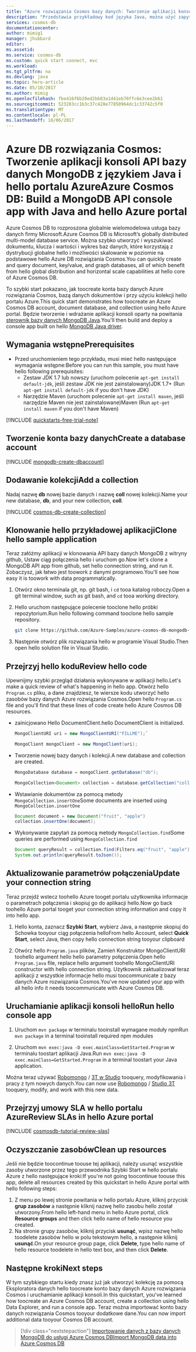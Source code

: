 ```yaml
---
title: "Azure rozwiązania Cosmos bazy danych: Tworzenie aplikacji konsoli z językiem Java i hello bazy danych MongoDB interfejsu API | Dokumentacja firmy Microsoft"
description: "Przedstawia przykładowy kod języka Java, można użyć zapytania tooand tooconnect hello interfejsu API Azure rozwiązania Cosmos bazy danych MongoDB"
services: cosmos-db
documentationcenter: 
author: mimig1
manager: jhubbard
editor: 
ms.assetid: 
ms.service: cosmos-db
ms.custom: quick start connect, mvc
ms.workload: 
ms.tgt_pltfrm: na
ms.devlang: java
ms.topic: hero-article
ms.date: 05/10/2017
ms.author: mimig
ms.openlocfilehash: fbe416f6b20ed2bb83a1d41eb70ffc6e3cee2b61
ms.sourcegitcommit: 523283cc1b3c37c428e77850964dc1c33742c5f0
ms.translationtype: MT
ms.contentlocale: pl-PL
ms.lasthandoff: 10/06/2017
---
```

# <a name="azure-cosmos-db-build-a-mongodb-api-console-app-with-java-and-hello-azure-portal"></a><span data-ttu-id="b9b3d-103">Azure DB rozwiązania Cosmos: Tworzenie aplikacji konsoli API bazy danych MongoDB z językiem Java i hello portalu Azure</span><span class="sxs-lookup"><span data-stu-id="b9b3d-103">Azure Cosmos DB: Build a MongoDB API console app with Java and hello Azure portal</span></span>

<span data-ttu-id="b9b3d-104">Azure Cosmos DB to rozproszona globalnie wielomodelowa usługa bazy danych firmy Microsoft.</span><span class="sxs-lookup"><span data-stu-id="b9b3d-104">Azure Cosmos DB is Microsoft’s globally distributed multi-model database service.</span></span> <span data-ttu-id="b9b3d-105">Można szybko utworzyć i wyszukiwać dokumentu, klucza i wartości i wykres baz danych, które korzystają z dystrybucji globalne hello i możliwości skalowanie w poziomie na podstawowe hello Azure DB rozwiązania Cosmos.</span><span class="sxs-lookup"><span data-stu-id="b9b3d-105">You can quickly create and query document, key/value, and graph databases, all of which benefit from hello global distribution and horizontal scale capabilities at hello core of Azure Cosmos DB.</span></span> 

<span data-ttu-id="b9b3d-106">To szybki start pokazano, jak toocreate konta bazy danych Azure rozwiązania Cosmos, bazą danych dokumentów i przy użyciu kolekcji hello portalu Azure.</span><span class="sxs-lookup"><span data-stu-id="b9b3d-106">This quick start demonstrates how toocreate an Azure Cosmos DB account, document database, and collection using hello Azure portal.</span></span> <span data-ttu-id="b9b3d-107">Będzie tworzenie i wdrażanie aplikacji konsoli oparty na powitania [sterownik bazy danych MongoDB Java](https://docs.mongodb.com/ecosystem/drivers/java/).</span><span class="sxs-lookup"><span data-stu-id="b9b3d-107">You'll then build and deploy a console app built on hello [MongoDB Java driver](https://docs.mongodb.com/ecosystem/drivers/java/).</span></span> 

## <a name="prerequisites"></a><span data-ttu-id="b9b3d-108">Wymagania wstępne</span><span class="sxs-lookup"><span data-stu-id="b9b3d-108">Prerequisites</span></span>

* <span data-ttu-id="b9b3d-109">Przed uruchomieniem tego przykładu, musi mieć hello następujące wymagania wstępne:</span><span class="sxs-lookup"><span data-stu-id="b9b3d-109">Before you can run this sample, you must have hello following prerequisites:</span></span>
   * <span data-ttu-id="b9b3d-110">Zestaw JDK 1.7 lub nowszy (uruchom polecenie `apt-get install default-jdk`, jeśli zestaw JDK nie jest zainstalowany)</span><span class="sxs-lookup"><span data-stu-id="b9b3d-110">JDK 1.7+ (Run `apt-get install default-jdk` if you don't have JDK)</span></span>
   * <span data-ttu-id="b9b3d-111">Narzędzie Maven (uruchom polecenie `apt-get install maven`, jeśli narzędzie Maven nie jest zainstalowane)</span><span class="sxs-lookup"><span data-stu-id="b9b3d-111">Maven (Run `apt-get install maven` if you don't have Maven)</span></span>

[!INCLUDE [quickstarts-free-trial-note](../../includes/quickstarts-free-trial-note.md)]

## <a name="create-a-database-account"></a><span data-ttu-id="b9b3d-112">Tworzenie konta bazy danych</span><span class="sxs-lookup"><span data-stu-id="b9b3d-112">Create a database account</span></span>

[!INCLUDE [mongodb-create-dbaccount](../../includes/cosmos-db-create-dbaccount-mongodb.md)]

## <a name="add-a-collection"></a><span data-ttu-id="b9b3d-113">Dodawanie kolekcji</span><span class="sxs-lookup"><span data-stu-id="b9b3d-113">Add a collection</span></span>

<span data-ttu-id="b9b3d-114">Nadaj nazwę **db** nowej bazie danych i nazwę **coll** nowej kolekcji.</span><span class="sxs-lookup"><span data-stu-id="b9b3d-114">Name your new database, **db**, and your new collection, **coll**.</span></span>

[!INCLUDE [cosmos-db-create-collection](../../includes/cosmos-db-create-collection.md)]

## <a name="clone-hello-sample-application"></a><span data-ttu-id="b9b3d-115">Klonowanie hello przykładowej aplikacji</span><span class="sxs-lookup"><span data-stu-id="b9b3d-115">Clone hello sample application</span></span>

<span data-ttu-id="b9b3d-116">Teraz załóżmy aplikacji w klonowania API bazy danych MongoDB z witryny github, Ustaw ciąg połączenia hello i uruchom go.</span><span class="sxs-lookup"><span data-stu-id="b9b3d-116">Now let's clone a MongoDB API app from github, set hello connection string, and run it.</span></span> <span data-ttu-id="b9b3d-117">Zobaczysz, jak łatwo jest toowork z danymi programowo.</span><span class="sxs-lookup"><span data-stu-id="b9b3d-117">You'll see how easy it is toowork with data programmatically.</span></span> 

1. <span data-ttu-id="b9b3d-118">Otwórz okno terminala git, np. git bash, i `cd` tooa katalog roboczy.</span><span class="sxs-lookup"><span data-stu-id="b9b3d-118">Open a git terminal window, such as git bash, and `cd` tooa working directory.</span></span>  

2. <span data-ttu-id="b9b3d-119">Hello uruchom następujące polecenie tooclone hello próbki repozytorium.</span><span class="sxs-lookup"><span data-stu-id="b9b3d-119">Run hello following command tooclone hello sample repository.</span></span> 

    ```bash
    git clone https://github.com/Azure-Samples/azure-cosmos-db-mongodb-java-getting-started.git
    ```

3. <span data-ttu-id="b9b3d-120">Następnie otwórz plik rozwiązania hello w programie Visual Studio.</span><span class="sxs-lookup"><span data-stu-id="b9b3d-120">Then open hello solution file in Visual Studio.</span></span> 

## <a name="review-hello-code"></a><span data-ttu-id="b9b3d-121">Przejrzyj hello kodu</span><span class="sxs-lookup"><span data-stu-id="b9b3d-121">Review hello code</span></span>

<span data-ttu-id="b9b3d-122">Upewnijmy szybki przegląd działania wykonywane w aplikacji hello.</span><span class="sxs-lookup"><span data-stu-id="b9b3d-122">Let's make a quick review of what's happening in hello app.</span></span> <span data-ttu-id="b9b3d-123">Otwórz hello `Program.cs` pliku, a dane znajdziesz, te wiersze kodu utworzyć hello zasobów bazy danych Azure rozwiązania Cosmos.</span><span class="sxs-lookup"><span data-stu-id="b9b3d-123">Open hello `Program.cs` file and you'll find that these lines of code create hello Azure Cosmos DB resources.</span></span> 

* <span data-ttu-id="b9b3d-124">zainicjowano Hello DocumentClient.</span><span class="sxs-lookup"><span data-stu-id="b9b3d-124">hello DocumentClient is initialized.</span></span>

    ```java
    MongoClientURI uri = new MongoClientURI("FILLME");`

    MongoClient mongoClient = new MongoClient(uri);            
    ```

* <span data-ttu-id="b9b3d-125">Tworzenie nowej bazy danych i kolekcji.</span><span class="sxs-lookup"><span data-stu-id="b9b3d-125">A new database and collection are created.</span></span>

    ```java
    MongoDatabase database = mongoClient.getDatabase("db");

    MongoCollection<Document> collection = database.getCollection("coll");
    ```

* <span data-ttu-id="b9b3d-126">Wstawianie dokumentów za pomocą metody `MongoCollection.insertOne`</span><span class="sxs-lookup"><span data-stu-id="b9b3d-126">Some documents are inserted using `MongoCollection.insertOne`</span></span>

    ```java
    Document document = new Document("fruit", "apple")
    collection.insertOne(document);
    ```

* <span data-ttu-id="b9b3d-127">Wykonywanie zapytań za pomocą metody `MongoCollection.find`</span><span class="sxs-lookup"><span data-stu-id="b9b3d-127">Some queries are performed using `MongoCollection.find`</span></span>

    ```java
    Document queryResult = collection.find(Filters.eq("fruit", "apple")).first();
    System.out.println(queryResult.toJson());       
    ```

## <a name="update-your-connection-string"></a><span data-ttu-id="b9b3d-128">Aktualizowanie parametrów połączenia</span><span class="sxs-lookup"><span data-stu-id="b9b3d-128">Update your connection string</span></span>

<span data-ttu-id="b9b3d-129">Teraz przejdź wstecz toohello Azure tooget portalu użytkownika informacje o parametrach połączenia i skopiuj go do aplikacji hello.</span><span class="sxs-lookup"><span data-stu-id="b9b3d-129">Now go back toohello Azure portal tooget your connection string information and copy it into hello app.</span></span>

1. <span data-ttu-id="b9b3d-130">Hello konta, zaznacz **Szybki Start**, wybierz Java, a następnie skopiuj do Schowka tooyour ciąg połączenia hello</span><span class="sxs-lookup"><span data-stu-id="b9b3d-130">From hello Account, select **Quick Start**, select Java, then copy hello connection string tooyour clipboard</span></span>

2. <span data-ttu-id="b9b3d-131">Otwórz hello `Program.java` plików, Zamień Konstruktor MongoClientURI toohello argument hello hello parametry połączenia.</span><span class="sxs-lookup"><span data-stu-id="b9b3d-131">Open hello `Program.java` file, replace hello argument toohello MongoClientURI constructor with hello connection string.</span></span> <span data-ttu-id="b9b3d-132">Użytkownik zaktualizował teraz aplikacji z wszystkie informacje hello musi toocommunicate z bazy danych Azure rozwiązania Cosmos.</span><span class="sxs-lookup"><span data-stu-id="b9b3d-132">You've now updated your app with all hello info it needs toocommunicate with Azure Cosmos DB.</span></span> 
    
## <a name="run-hello-console-app"></a><span data-ttu-id="b9b3d-133">Uruchamianie aplikacji konsoli hello</span><span class="sxs-lookup"><span data-stu-id="b9b3d-133">Run hello console app</span></span>

1. <span data-ttu-id="b9b3d-134">Uruchom `mvn package` w terminalu tooinstall wymagane moduły npm</span><span class="sxs-lookup"><span data-stu-id="b9b3d-134">Run `mvn package` in a terminal tooinstall required npm modules</span></span>

2. <span data-ttu-id="b9b3d-135">Uruchom `mvn exec:java -D exec.mainClass=GetStarted.Program` w terminalu toostart aplikacji Java.</span><span class="sxs-lookup"><span data-stu-id="b9b3d-135">Run `mvn exec:java -D exec.mainClass=GetStarted.Program` in a terminal toostart your Java application.</span></span>

<span data-ttu-id="b9b3d-136">Można teraz używać [Robomongo](mongodb-robomongo.md) / [3T w Studio](mongodb-mongochef.md) tooquery, modyfikowania i pracy z tym nowych danych.</span><span class="sxs-lookup"><span data-stu-id="b9b3d-136">You can now use [Robomongo](mongodb-robomongo.md) / [Studio 3T](mongodb-mongochef.md) tooquery, modify, and work with this new data.</span></span>

## <a name="review-slas-in-hello-azure-portal"></a><span data-ttu-id="b9b3d-137">Przejrzyj umowy SLA w hello portalu Azure</span><span class="sxs-lookup"><span data-stu-id="b9b3d-137">Review SLAs in hello Azure portal</span></span>

[!INCLUDE [cosmosdb-tutorial-review-slas](../../includes/cosmos-db-tutorial-review-slas.md)]

## <a name="clean-up-resources"></a><span data-ttu-id="b9b3d-138">Oczyszczanie zasobów</span><span class="sxs-lookup"><span data-stu-id="b9b3d-138">Clean up resources</span></span>

<span data-ttu-id="b9b3d-139">Jeśli nie będzie toocontinue toouse tej aplikacji, należy usunąć wszystkie zasoby utworzone przez tego przewodnika Szybki Start w hello portalu Azure z hello następujące kroki:</span><span class="sxs-lookup"><span data-stu-id="b9b3d-139">If you're not going toocontinue toouse this app, delete all resources created by this quickstart in hello Azure portal with hello following steps:</span></span>

1. <span data-ttu-id="b9b3d-140">Z menu po lewej stronie powitania w hello portalu Azure, kliknij przycisk **grup zasobów** a następnie kliknij nazwę hello zasobu hello został utworzony.</span><span class="sxs-lookup"><span data-stu-id="b9b3d-140">From hello left-hand menu in hello Azure portal, click **Resource groups** and then click hello name of hello resource you created.</span></span> 
2. <span data-ttu-id="b9b3d-141">Na stronie grupy zasobów, kliknij przycisk **usunąć**, wpisz nazwę hello toodelete zasobów hello w polu tekstowym hello, a następnie kliknij **usunąć**.</span><span class="sxs-lookup"><span data-stu-id="b9b3d-141">On your resource group page, click **Delete**, type hello name of hello resource toodelete in hello text box, and then click **Delete**.</span></span>

## <a name="next-steps"></a><span data-ttu-id="b9b3d-142">Następne kroki</span><span class="sxs-lookup"><span data-stu-id="b9b3d-142">Next steps</span></span>

<span data-ttu-id="b9b3d-143">W tym szybkiego startu kiedy znasz już jak utworzyć kolekcję za pomocą Eksploratora danych hello toocreate konto bazy danych Azure rozwiązania Cosmos i uruchamianie aplikacji konsoli.</span><span class="sxs-lookup"><span data-stu-id="b9b3d-143">In this quickstart, you've learned how toocreate an Azure Cosmos DB account, create a collection using hello Data Explorer, and run a console app.</span></span> <span data-ttu-id="b9b3d-144">Teraz można importować konto bazy danych rozwiązania Cosmos tooyour dodatkowe dane.</span><span class="sxs-lookup"><span data-stu-id="b9b3d-144">You can now import additional data tooyour Cosmos DB account.</span></span> 

> [!div class="nextstepaction"]
> [<span data-ttu-id="b9b3d-145">Importowanie danych z bazy danych MongoDB do usługi Azure Cosmos DB</span><span class="sxs-lookup"><span data-stu-id="b9b3d-145">Import MongoDB data into Azure Cosmos DB</span></span>](mongodb-migrate.md)


